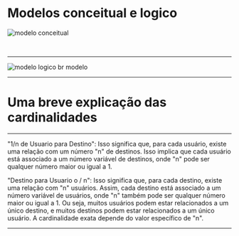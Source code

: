 
<h1>Modelos conceitual e logico </h1>




![modelo conceitual](https://github.com/Renatodavid/recode-pro/assets/106851081/0655702d-9090-4274-b0eb-1bad5f552203)

<br>
<hr>

![modelo logico br modelo](https://github.com/Renatodavid/recode-pro/assets/106851081/813d881a-f5b3-4644-82de-2b7fc545701b)


<hr>


<h1>Uma breve explicação das cardinalidades</h1>
<hr>
<p>
"1/n de Usuario para Destino": Isso significa que, para cada usuário, existe uma relação com um número "n" de destinos. Isso implica que cada usuário está associado a um número variável de destinos, onde "n" pode ser qualquer número maior ou igual a 1.

"Destino para Usuario o / n": Isso significa que, para cada destino, existe uma relação com "n" usuários. Assim, cada destino está associado a um número variável de usuários, onde "n" também pode ser qualquer número maior ou igual a 1.
  Ou seja, muitos usuários podem estar relacionados a um único destino, e muitos destinos podem estar relacionados a um único usuário. A cardinalidade exata depende do valor específico de "n".
</p>
<hr>
